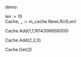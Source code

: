 
demo:

len := 10  
Cache, _ := m_cache.NewLRU(Len)

Cache.Add(1,1,1614306658000)

Cache.Add(2,2,0)

Cache.Get(2)

